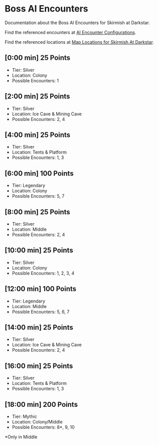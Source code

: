 # Boss AI Encounters

Documentation about the Boss AI Encounters for Skirmish at Darkstar.

Find the referenced encounters at [AI Encounter Configurations](encounter-configs.md).

Find the referenced locations at [Map Locations for Skirmish At Darkstar](../map/locations-skirmish-at-darkstar.md).

<!--
## [0:00 min] # Points
- Tier: Silver, Legendary, Mythic
- Location: Colony & Middle & Ice Cave & Mining Cave & Tents & Platform
- Possible Encounters: 
-->

## [0:00 min] 25 Points
- Tier: Silver
- Location: Colony
- Possible Encounters: 1

## [2:00 min] 25 Points
- Tier: Silver
- Location: Ice Cave & Mining Cave
- Possible Encounters: 2, 4

## [4:00 min] 25 Points
- Tier: Silver
- Location: Tents & Platform
- Possible Encounters: 1, 3

## [6:00 min] 100 Points
- Tier: Legendary
- Location: Colony
- Possible Encounters: 5, 7

## [8:00 min] 25 Points
- Tier: Silver
- Location: Middle
- Possible Encounters: 2, 4

## [10:00 min] 25 Points
- Tier: Silver
- Location: Colony
- Possible Encounters: 1, 2, 3, 4

## [12:00 min] 100 Points
- Tier: Legendary
- Location: Middle
- Possible Encounters: 5, 6, 7

## [14:00 min] 25 Points
- Tier: Silver
- Location: Ice Cave & Mining Cave
- Possible Encounters: 2, 4

## [16:00 min] 25 Points
- Tier: Silver
- Location: Tents & Platform
- Possible Encounters: 1, 3

## [18:00 min] 200 Points
- Tier: Mythic
- Location: Colony/Middle
- Possible Encounters: 8*, 9, 10

*Only in Middle
